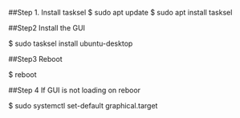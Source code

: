 ##Step 1. Install tasksel
$ sudo apt update
$ sudo apt install tasksel

##Step2 Install the GUI

$ sudo tasksel install ubuntu-desktop

##Step3 Reboot

$ reboot

##Step 4 If GUI is not loading on reboor

$ sudo systemctl set-default graphical.target
